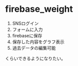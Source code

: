 # firebase_weight

1. SNSログイン
2. フォームに入力
3. firebaseに保存
4. 保存した内容をグラフ表示
5. 過去データの編集可能

くらいできるようになりたい。
